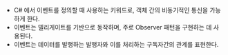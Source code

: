 
- C# 에서 이벤트를 정의할 때 사용하는 키워드로, 객체 간의 비동기적인 통신을 가능하게 한다.
- 이벤트는 델리게이트를 기반으로 동작하며, 주로 Observer 패턴을 구현하는 데 사용된다.
- 이벤트는 데이터를 발행하는 발행자와 이를 처리하는 구독자간의 관계를 표현한다.

